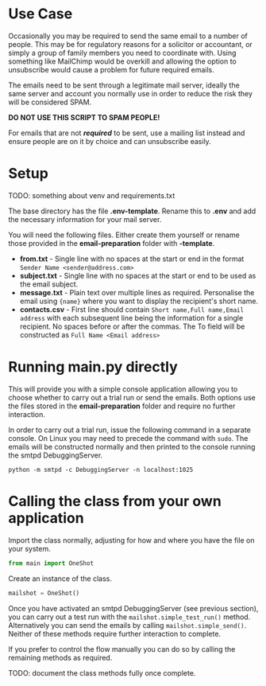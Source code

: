 Use Case
========
Occasionally you may be required to send the same email to a number of people. This may be for regulatory reasons for a solicitor or accountant, or simply a group of family members you need to coordinate with. Using something like MailChimp would be overkill and allowing the option to unsubscribe would cause a problem for future required emails.

The emails need to be sent through a legitimate mail server, ideally the same server and account you normally use in order to reduce the risk they will be considered SPAM.

**DO NOT USE THIS SCRIPT TO SPAM PEOPLE!**

For emails that are not ***required*** to be sent, use a mailing list instead and ensure people are on it by choice and can unsubscribe easily.

Setup
=====

TODO: something about venv and requirements.txt

The base directory has the file **.env-template**. Rename this to **.env** and add the necessary information for your mail server.

You will need the following files. Either create them yourself or rename those provided in the **email-preparation** folder with **-template**.
- **from.txt** - Single line with no spaces at the start or end in the format ```Sender Name <sender@address.com>```
- **subject.txt** - Single line with no spaces at the start or end to be used as the email subject.
- **message.txt** - Plain text over multiple lines as required. Personalise the email using ```{name}``` where you want to display the recipient's short name.
- **contacts.csv** - First line should contain ```Short name,Full name,Email address``` with each subsequent line being the information for a single recipient. No spaces before or after the commas. The To field will be constructed as ```Full Name <Email address>```

Running main.py directly
========================

This will provide you with a simple console application allowing you to choose whether to carry out a trial run or send the emails. Both options use the files stored in the **email-preparation** folder and require no further interaction.

In order to carry out a trial run, issue the following command in a separate console. On Linux you may need to precede the command with ```sudo```. The emails will be constructed normally and then printed to the console running the smtpd DebuggingServer.

```commandline
python -m smtpd -c DebuggingServer -n localhost:1025
```

Calling the class from your own application
===========================================

Import the class normally, adjusting for how and where you have the file on your system.

```python
from main import OneShot
```

Create an instance of the class.

```python
mailshot = OneShot()
```

Once you have activated an smtpd DebuggingServer (see previous section), you can carry out a test run with the ```mailshot.simple_test_run()``` method. Alternatively you can send the emails by calling ```mailshot.simple_send()```. Neither of these methods require further interaction to complete.

If you prefer to control the flow manually you can do so by calling the remaining methods as required.

TODO: document the class methods fully once complete.